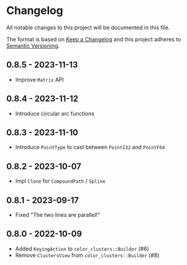 # Changelog

All notable changes to this project will be documented in this file.

The format is based on [Keep a Changelog](http://keepachangelog.com/)
and this project adheres to [Semantic Versioning](http://semver.org/).

## 0.8.5 - 2023-11-13

* Improve `Matrix` API

## 0.8.4 - 2023-11-12

* Introduce circular arc functions

## 0.8.3 - 2023-11-10

* Introduce `PointType` to cast between `PointI32` and `PointF64`

## 0.8.2 - 2023-10-07

* Impl `Clone` for `CompoundPath` / `Spline`

## 0.8.1 - 2023-09-17

* Fixed "The two lines are parallel!"

## 0.8.0 - 2022-10-09

* Added `KeyingAction` to `color_clusters::Builder` (#6)
* Remove `ClustersView` from `color_clusters::Builder` (#8)